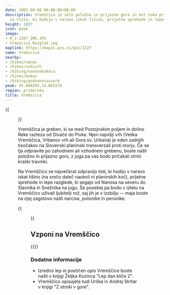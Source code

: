 ```yaml
---
date: 2002-09-08 00:00:00+00:00
description: Vremščica je zelo položna in prijazna gora in kot taka primerna predvsem
  za tiste, ki hodijo v naravo iskat tišino, prijetne sprehode in lepe razglede.
height: 1027
icon: peak
image:
- M_2-2267_IMG.JPG
- Vremscica_Razgled.jpg
maplink: https://mapzs.pzs.si/poi/1227
name: Vremscica
nearby:
- /hikes/nanos
- /hikes/suhivrh
- /biking/nanosekokoca
- /hikes/kokos
- /biking/podnanossocerb
peak: 45.688293,14.061574
region: primorska
title: Vremščica
---
```

{{<figure src="M_2-2267_IMG.JPG">}}

Vremščica je greben, ki se med Postojnskim poljem in dolino Reke razteza od Divače do Pivke. Njen najvišji vrh (Velika Vremščica, Vrbanov vrh ali Gora sv. Urbana) je eden zadnjih tisočakov na Slovenski planinski transverzali proti morju. Če se tja odpravite po zahodnem ali vzhodnem grebenu, boste našli položno in prijazno goro, z juga pa vas bodo pričakali strmi kraški travniki.

Na Vremščico se največkrat odpravijo tisti, ki hodijo v naravo iskat tišino (na srečo daleč naokoli ni planinskih koč), prijetne sprehode in lepe razglede, ki segajo od Nanosa na severu do Slavnika in Snežnika na jugu. Še posebej pa bodo v izletu na Vremščico uživali ljubitelji rož, saj jih je v izobilju -- maja boste na njej zagotovo našli narcise, potonike in perunike.

{{<figure src="Vremscica_Razgled.jpg" caption-position="bottom">}}

## Vzponi na Vremščico

{{<multipath-hike-list>}}

### Dodatne informacije

-   Izredno lep in poetičen opis Vremščice boste našli v knjigi Željka Kozinca \"Lep dan kliče 2\".
-   Vremščico opisujeta tudi Urška in Andrej Stritar v knjigi \"Z otroki v gore\".
